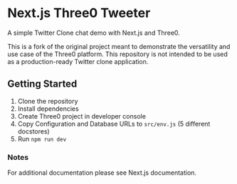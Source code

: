 # Next.js Three0 Tweeter
A simple Twitter Clone chat demo with Next.js and Three0.

This is a fork of the original project meant to demonstrate the versatility and use case of the Three0 platform. This repository is not intended to be used as a production-ready Twitter clone application.

## Getting Started
1. Clone the repository
2. Install dependencies
3. Create Three0 project in developer console
4. Copy Configuration and Database URLs to `src/env.js` (5 different docstores)
5. Run `npm run dev`

### Notes
For additional documentation please see Next.js documentation.